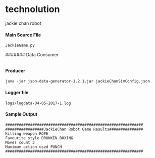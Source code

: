 # technolution
jackie chan robot

####  Main Source File ####
```
JackieGame.py
```

####### Data Consumer 
```spark-submit --packages org.apache.spark:spark-streaming-kafka-0-8_2.11:2.0.2  JackieGame.py 127.0.0.1:9092 jackieChanCommand
```
#### Producer
 ```
 java -jar json-data-generator-1.2.1.jar jackieChanSimConfig.json
 ```
####  Logger file 
``` 
logs/logdata-04-05-2017-1.log
```
#### Sample Output 

```
#############################################################
#################JackieChan Robot Game Results###############
Killing weapon ROPE
Favourite style DRUNKEN_BOXING
Moves count 3
Maximum action used PUNCH
#############################################################
```
